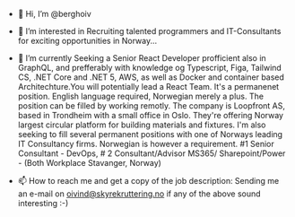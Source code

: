- 👋 Hi, I’m @berghoiv
- 👀 I’m interested in Recruiting talented programmers and IT-Consultants for exciting opportunities in Norway...
- 🌱 I’m currently Seeking a Senior React Developer profficient also in GraphQL, and prefferably with knowledge og Typescript, Figa, Tailwind CS, .NET Core and .NET 5, AWS, 
as well as Docker and container based Architechture.You will potentially lead a React Team. It's a permanenet position. English language required, Norwegian merely a plus. 
The position can be filled by working remotly. The company is Loopfront AS, based in Trondheim with a small office in Oslo. They're offering Norway largest circular platform for 
building materials and fixtures. 
I'm also seeking to fill several permanent positions with one of Norways leading IT Consultancy firms. Norwegian is however a requirement. #1 Senior Consultant - DevOps, # 2 Consultant/Advisor MS365/ Sharepoint/Power - (Both Workplace Stavanger, Norway) 

- 📫 How to reach me and get a copy of the job description: Sending me an e-mail on oivind@skyrekruttering.no if any of the above sound interesting :-)

<!---
berghoiv/berghoiv is a ✨ special ✨ repository because its `README.md` (this file) appears on your GitHub profile.
You can click the Preview link to take a look at your changes.
--->

